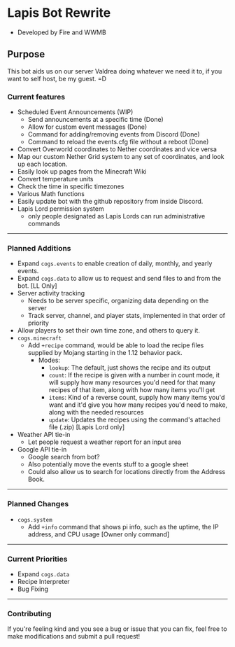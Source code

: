 # Lapis Bot Rewrite
* Developed by Fire and WWMB

## Purpose
This bot aids us on our server Valdrea doing whatever we need it to, if you want to self host, be my guest. =D

### Current features
* Scheduled Event Announcements (WIP)
  * Send announcements at a specific time (Done)
  * Allow for custom event messages (Done)
  * Command for adding/removing events from Discord (Done)
  * Command to reload the events.cfg file without a reboot (Done)
* Convert Overworld coordinates to Nether coordinates and vice versa
* Map our custom Nether Grid system to any set of coordinates, and look up each location.
* Easily look up pages from the Minecraft Wiki
* Convert temperature units
* Check the time in specific timezones
* Various Math functions
* Easily update bot with the github repository from inside Discord.
* Lapis Lord permission system
  * only people designated as Lapis Lords can run administrative commands
___
### Planned Additions
* Expand `cogs.events` to enable creation of daily, monthly, and yearly events.
* Expand `cogs.data` to allow us to request and send files to and from the bot. [LL Only]
* Server activity tracking
  * Needs to be server specific, organizing data depending on the server
  * Track server, channel, and player stats, implemented in that order of priority
* Allow players to set their own time zone, and others to query it.
* `cogs.minecraft`
  * Add `+recipe` command, would be able to load the recipe files supplied by Mojang starting in the 1.12 behavior pack.
    * Modes:
      * `lookup`: The default, just shows the recipe and its output
      * `count`: If the recipe is given with a number in count mode, it will supply how many resources you'd need for that many recipes of that item, along with how many items you'll get
      * `items`: Kind of a reverse count, supply how many items you'd want and it'd give you how many recipes you'd need to make, along with the needed resources
      * `update`: Updates the recipes using the command's attached file (.zip) [Lapis Lord only]
* Weather API tie-in
  * Let people request a weather report for an input area
* Google API tie-in
  * Google search from bot?
  * Also potentially move the events stuff to a google sheet
  * Could also allow us to search for locations directly from the Address Book.
___
### Planned Changes
* `cogs.system`
  * Add `+info` command that shows pi info, such as the uptime, the IP address, and CPU usage [Owner only command]
___
### Current Priorities
* Expand `cogs.data`
* Recipe Interpreter
* Bug Fixing
___
### Contributing
If you're feeling kind and you see a bug or issue that you can fix, feel free to make modifications and submit a pull request!
